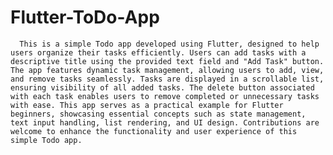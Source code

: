 # Flutter-ToDo-App

      This is a simple Todo app developed using Flutter, designed to help users organize their tasks efficiently. Users can add tasks with a descriptive title using the provided text field and "Add Task" button. The app features dynamic task management, allowing users to add, view, and remove tasks seamlessly. Tasks are displayed in a scrollable list, ensuring visibility of all added tasks. The delete button associated with each task enables users to remove completed or unnecessary tasks with ease. This app serves as a practical example for Flutter beginners, showcasing essential concepts such as state management, text input handling, list rendering, and UI design. Contributions are welcome to enhance the functionality and user experience of this simple Todo app.
